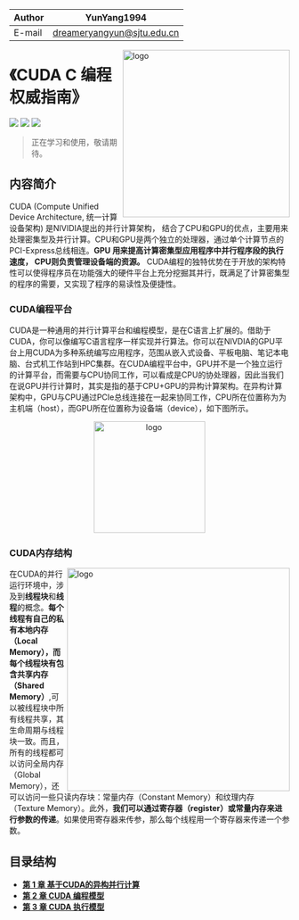 
|Author|YunYang1994|
|---|---
|E-mail|dreameryangyun@sjtu.edu.cn

[<img src="image/cuda-c-programming.png" alt="logo" height="300" align="right" />](https://book.douban.com/subject/27108836/)

# 《CUDA C 编程权威指南》

![](https://img.shields.io/badge/version-v2-green.svg)
[![](https://img.shields.io/badge/language-%E7%AE%80%E4%BD%93%E4%B8%AD%E6%96%87-red.svg)](./README.md)
[![](https://img.shields.io/badge/chat-%E4%BA%A4%E6%B5%81-667ed5.svg)](./assets/community.md) 

> 正在学习和使用，敬请期待。

## 内容简介

CUDA (Compute Unified Device Architecture, 统一计算设备架构) 是NIVIDIA提出的并行计算架构， 结合了CPU和GPU的优点，主要用来处理密集型及并行计算。CPU和GPU是两个独立的处理器，通过单个计算节点的 PCI-Express总线相连。**GPU 用来提高计算密集型应用程序中并行程序段的执行速度， CPU则负责管理设备端的资源。** CUDA编程的独特优势在于开放的架构特性可以使得程序员在功能强大的硬件平台上充分挖掘其并行，既满足了计算密集型的程序的需要，又实现了程序的易读性及便捷性。
### CUDA编程平台
CUDA是一种通用的并行计算平台和编程模型，是在C语言上扩展的。借助于CUDA，你可以像编写C语言程序一样实现并行算法。你可以在NIVDIA的GPU平台上用CUDA为多种系统编写应用程序，范围从嵌入式设备、平板电脑、笔记本电脑、台式机工作站到HPC集群。在CUDA编程平台中，GPU并不是一个独立运行的计算平台，而需要与CPU协同工作，可以看成是CPU的协处理器，因此当我们在说GPU并行计算时，其实是指的基于CPU+GPU的异构计算架构。在异构计算架构中，GPU与CPU通过PCIe总线连接在一起来协同工作，CPU所在位置称为为主机端（host），而GPU所在位置称为设备端（device），如下图所示。

<div align=center><img src="image/GPU-CPU.jpg" alt="logo" height="200"></div>

### CUDA内存结构

<img src="image/cuda-memory-structure.jpg" alt="logo" height="400" align="right" />

在CUDA的并行运行环境中，涉及到**线程块**和**线程**的概念。**每个线程有自己的私有本地内存（Local Memory），而每个线程块有包含共享内存（Shared Memory）**,可以被线程块中所有线程共享，其生命周期与线程块一致。而且，所有的线程都可以访问全局内存（Global Memory），还可以访问一些只读内存块：常量内存（Constant Memory）和纹理内存（Texture Memory）。此外，**我们可以通过寄存器（register）或常量内存来进行参数的传递**。如果使用寄存器来传参，那么每个线程用一个寄存器来传递一个参数。


## 目录结构
- [**第 1 章 基于CUDA的异构并行计算**](./chapter01/README.md)
- [**第 2 章 CUDA 编程模型**](./chapter02/README.md)
- [**第 3 章 CUDA 执行模型**](./chapter03/README.md)
